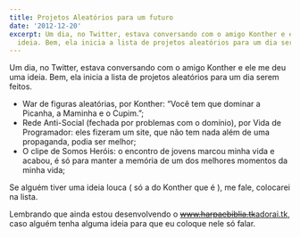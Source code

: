 ```yaml
---
title: Projetos Aleatórios para um futuro
date: '2012-12-20'
excerpt: Um dia, no Twitter, estava conversando com o amigo Konther e ele me deu uma
  ideia. Bem, ela inicia a lista de projetos aleatórios para um dia serem feitos.
---
```




Um dia, no Twitter, estava conversando com o amigo Konther e ele me deu
uma ideia. Bem, ela inicia a lista de projetos aleatórios para um dia
serem feitos.

-   War de figuras aleatórias, por Konther: “Você tem que dominar a
    Picanha, a Maminha e o Cupim.”;
-   Rede Anti-Social (fechada por problemas com o domínio),
    por Vida de Programador: eles fizeram um site, que não tem nada além
    de uma propaganda, podia ser melhor;
-   O clipe de Somos Heróis: o encontro de jovens marcou minha vida e
    acabou, é só para manter a memória de um dos melhores momentos da
    minha vida;

Se alguém tiver uma ideia louca ( só a do Konther que é ), me fale,
colocarei na lista.

Lembrando que ainda estou desenvolvendo o
<del>www.harpaebiblia.tk</del>[adorai.tk](https://adorai.tk), caso alguém tenha
alguma ideia para que eu coloque nele só falar.

